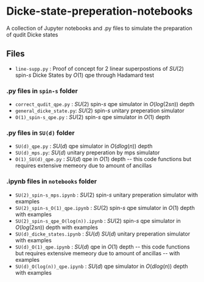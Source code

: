 # Dicke-state-preperation-notebooks
A collection of Jupyter notebooks and .py files to simulate the preparation of qudit Dicke states


## Files

- `line-supp.py` : Proof of concept for 2 linear superpostions of $SU(2)$ spin-$s$ Dicke States by $O(1)$ qpe through Hadamard test

### .py files in `spin-s` folder

- `correct_qudit_qpe.py` : $SU(2)$ spin-$s$ qpe simulator in $O(log(2sn))$ depth
- `general_dicke_state.py`: $SU(2)$ spin-$s$ unitary preperation simulator
- `O(1)_spin-s_qpe.py` : $SU(2)$ spin-$s$ qpe simulator in $O(1)$ depth

### .py files in `SU(d)` folder

- `SU(d)_qpe.py` : $SU(d)$ qpe simulator in $O(dlog(n))$ depth
- `SU(d)_mps.py`: $SU(d)$ unitary preperation by mps simulator
- `O(1)_SU(d)_qpe.py` : $SU(d)$ qpe in $O(1)$ depth -- this code functions but requires extensive memeory due to amount of ancillas 


### .ipynb files in `notebooks` folder

- `SU(2)_spin-s_mps.ipynb` : $SU(2)$ spin-$s$ unitary preperation simulator with examples
- `SU(2)_spin-s_O(1)_qpe.ipynb` : $SU(2)$ spin-$s$ qpe simulator in $O(1)$ depth with examples
- `SU(2)_spin-s_qpe_O(log(n)).ipynb` : $SU(2)$ spin-$s$ qpe simulator in $O(log(2sn))$ depth with examples
- `SU(d)_dicke_states.ipynb` : $SU(d)$ $SU(d)$ unitary preperation simulator with examples
- `SU(d)_O(1)_qpe.ipynb` : $SU(d)$ qpe in $O(1)$ depth -- this code functions but requires extensive memeory due to amount of ancillas -- with examples
- `SU(d)_O(log(n))_qpe.ipynb` : $SU(d)$ qpe simulator in $O(dlog(n))$ depth with examples

